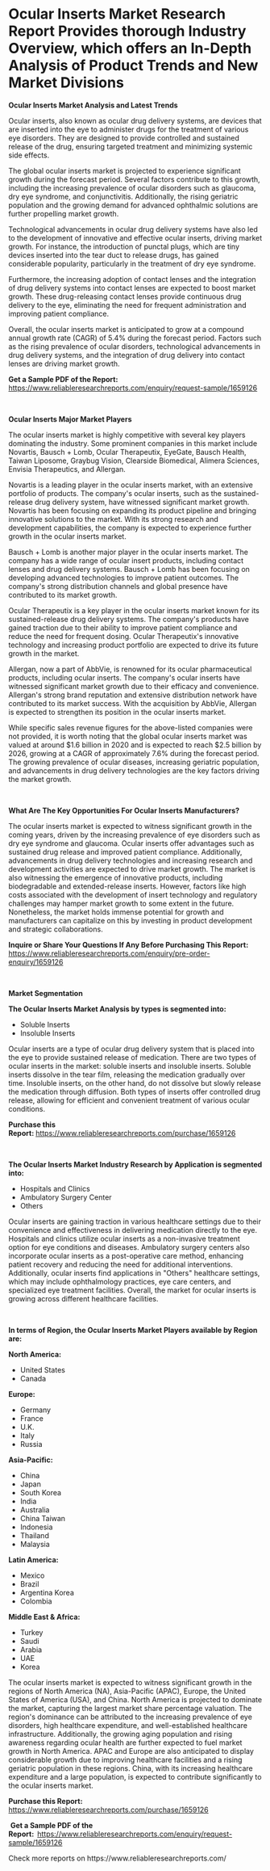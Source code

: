 <p><h1>Ocular Inserts Market Research Report Provides thorough Industry Overview, which offers an In-Depth Analysis of Product Trends and New Market Divisions</h1></p><p><strong>Ocular Inserts Market Analysis and Latest Trends</strong></p>
<p><p>Ocular inserts, also known as ocular drug delivery systems, are devices that are inserted into the eye to administer drugs for the treatment of various eye disorders. They are designed to provide controlled and sustained release of the drug, ensuring targeted treatment and minimizing systemic side effects.</p><p>The global ocular inserts market is projected to experience significant growth during the forecast period. Several factors contribute to this growth, including the increasing prevalence of ocular disorders such as glaucoma, dry eye syndrome, and conjunctivitis. Additionally, the rising geriatric population and the growing demand for advanced ophthalmic solutions are further propelling market growth.</p><p>Technological advancements in ocular drug delivery systems have also led to the development of innovative and effective ocular inserts, driving market growth. For instance, the introduction of punctal plugs, which are tiny devices inserted into the tear duct to release drugs, has gained considerable popularity, particularly in the treatment of dry eye syndrome.</p><p>Furthermore, the increasing adoption of contact lenses and the integration of drug delivery systems into contact lenses are expected to boost market growth. These drug-releasing contact lenses provide continuous drug delivery to the eye, eliminating the need for frequent administration and improving patient compliance.</p><p>Overall, the ocular inserts market is anticipated to grow at a compound annual growth rate (CAGR) of 5.4% during the forecast period. Factors such as the rising prevalence of ocular disorders, technological advancements in drug delivery systems, and the integration of drug delivery into contact lenses are driving market growth.</p></p>
<p><strong>Get a Sample PDF of the Report:&nbsp;</strong> <a href="https://www.reliableresearchreports.com/enquiry/request-sample/1659126">https://www.reliableresearchreports.com/enquiry/request-sample/1659126</a></p>
<p>&nbsp;</p>
<p><strong>Ocular Inserts Major Market Players</strong></p>
<p><p>The ocular inserts market is highly competitive with several key players dominating the industry. Some prominent companies in this market include Novartis, Bausch + Lomb, Ocular Therapeutix, EyeGate, Bausch Health, Taiwan Liposome, Graybug Vision, Clearside Biomedical, Alimera Sciences, Envisia Therapeutics, and Allergan.</p><p>Novartis is a leading player in the ocular inserts market, with an extensive portfolio of products. The company's ocular inserts, such as the sustained-release drug delivery system, have witnessed significant market growth. Novartis has been focusing on expanding its product pipeline and bringing innovative solutions to the market. With its strong research and development capabilities, the company is expected to experience further growth in the ocular inserts market.</p><p>Bausch + Lomb is another major player in the ocular inserts market. The company has a wide range of ocular insert products, including contact lenses and drug delivery systems. Bausch + Lomb has been focusing on developing advanced technologies to improve patient outcomes. The company's strong distribution channels and global presence have contributed to its market growth.</p><p>Ocular Therapeutix is a key player in the ocular inserts market known for its sustained-release drug delivery systems. The company's products have gained traction due to their ability to improve patient compliance and reduce the need for frequent dosing. Ocular Therapeutix's innovative technology and increasing product portfolio are expected to drive its future growth in the market.</p><p>Allergan, now a part of AbbVie, is renowned for its ocular pharmaceutical products, including ocular inserts. The company's ocular inserts have witnessed significant market growth due to their efficacy and convenience. Allergan's strong brand reputation and extensive distribution network have contributed to its market success. With the acquisition by AbbVie, Allergan is expected to strengthen its position in the ocular inserts market.</p><p>While specific sales revenue figures for the above-listed companies were not provided, it is worth noting that the global ocular inserts market was valued at around $1.6 billion in 2020 and is expected to reach $2.5 billion by 2026, growing at a CAGR of approximately 7.6% during the forecast period. The growing prevalence of ocular diseases, increasing geriatric population, and advancements in drug delivery technologies are the key factors driving the market growth.</p></p>
<p>&nbsp;</p>
<p><strong>What Are The Key Opportunities For Ocular Inserts Manufacturers?</strong></p>
<p><p>The ocular inserts market is expected to witness significant growth in the coming years, driven by the increasing prevalence of eye disorders such as dry eye syndrome and glaucoma. Ocular inserts offer advantages such as sustained drug release and improved patient compliance. Additionally, advancements in drug delivery technologies and increasing research and development activities are expected to drive market growth. The market is also witnessing the emergence of innovative products, including biodegradable and extended-release inserts. However, factors like high costs associated with the development of insert technology and regulatory challenges may hamper market growth to some extent in the future. Nonetheless, the market holds immense potential for growth and manufacturers can capitalize on this by investing in product development and strategic collaborations.</p></p>
<p><strong>Inquire or Share Your Questions If Any Before Purchasing This Report:</strong> <a href="https://www.reliableresearchreports.com/enquiry/pre-order-enquiry/1659126">https://www.reliableresearchreports.com/enquiry/pre-order-enquiry/1659126</a></p>
<p>&nbsp;</p>
<p><strong>Market Segmentation</strong></p>
<p><strong>The Ocular Inserts Market Analysis by types is segmented into:</strong></p>
<p><ul><li>Soluble Inserts</li><li>Insoluble Inserts</li></ul></p>
<p><p>Ocular inserts are a type of ocular drug delivery system that is placed into the eye to provide sustained release of medication. There are two types of ocular inserts in the market: soluble inserts and insoluble inserts. Soluble inserts dissolve in the tear film, releasing the medication gradually over time. Insoluble inserts, on the other hand, do not dissolve but slowly release the medication through diffusion. Both types of inserts offer controlled drug release, allowing for efficient and convenient treatment of various ocular conditions.</p></p>
<p><strong>Purchase this Report:&nbsp;</strong><a href="https://www.reliableresearchreports.com/purchase/1659126">https://www.reliableresearchreports.com/purchase/1659126</a></p>
<p>&nbsp;</p>
<p><strong>The Ocular Inserts Market Industry Research by Application is segmented into:</strong></p>
<p><ul><li>Hospitals and Clinics</li><li>Ambulatory Surgery Center</li><li>Others</li></ul></p>
<p><p>Ocular inserts are gaining traction in various healthcare settings due to their convenience and effectiveness in delivering medication directly to the eye. Hospitals and clinics utilize ocular inserts as a non-invasive treatment option for eye conditions and diseases. Ambulatory surgery centers also incorporate ocular inserts as a post-operative care method, enhancing patient recovery and reducing the need for additional interventions. Additionally, ocular inserts find applications in "Others" healthcare settings, which may include ophthalmology practices, eye care centers, and specialized eye treatment facilities. Overall, the market for ocular inserts is growing across different healthcare facilities.</p></p>
<p>&nbsp;</p>
<p><strong>In terms of Region, the Ocular Inserts Market Players available by Region are:</strong></p>
<p>
    <p> <strong> North America: </strong>
        <ul>
            <li>United States</li>
            <li>Canada</li>
        </ul>
        </p> 
    <p> <strong> Europe: </strong>
        <ul>
            <li>Germany</li>
            <li>France</li>
            <li>U.K.</li>
            <li>Italy</li>
            <li>Russia</li>
        </ul>
        </p> 
    <p> <strong> Asia-Pacific: </strong>
        <ul>
            <li>China</li>
            <li>Japan</li>
            <li>South Korea</li>
            <li>India</li>
            <li>Australia</li>
            <li>China Taiwan</li>
            <li>Indonesia</li>
            <li>Thailand</li>
            <li>Malaysia</li>
        </ul>
        </p> 
    <p> <strong> Latin America: </strong>
        <ul>
            <li>Mexico</li>
            <li>Brazil</li>
            <li>Argentina Korea</li>
            <li>Colombia</li>
        </ul>
        </p> 
    <p> <strong> Middle East & Africa: </strong>
        <ul>
            <li>Turkey</li>
            <li>Saudi</li>
            <li>Arabia</li>
            <li>UAE</li>
            <li>Korea</li>
        </ul>
    </p>
    </p>
<p><p>The ocular inserts market is expected to witness significant growth in the regions of North America (NA), Asia-Pacific (APAC), Europe, the United States of America (USA), and China. North America is projected to dominate the market, capturing the largest market share percentage valuation. The region's dominance can be attributed to the increasing prevalence of eye disorders, high healthcare expenditure, and well-established healthcare infrastructure. Additionally, the growing aging population and rising awareness regarding ocular health are further expected to fuel market growth in North America. APAC and Europe are also anticipated to display considerable growth due to improving healthcare facilities and a rising geriatric population in these regions. China, with its increasing healthcare expenditure and a large population, is expected to contribute significantly to the ocular inserts market.</p></p>
<p><strong>Purchase this Report: </strong><a href="https://www.reliableresearchreports.com/purchase/1659126">https://www.reliableresearchreports.com/purchase/1659126</a></p>
<p>&nbsp;<strong>Get a Sample PDF of the Report:&nbsp;&nbsp;</strong><a href="https://www.reliableresearchreports.com/enquiry/request-sample/1659126">https://www.reliableresearchreports.com/enquiry/request-sample/1659126</a></p>
<p><strong></strong></p>
<p>Check more reports on https://www.reliableresearchreports.com/</p>